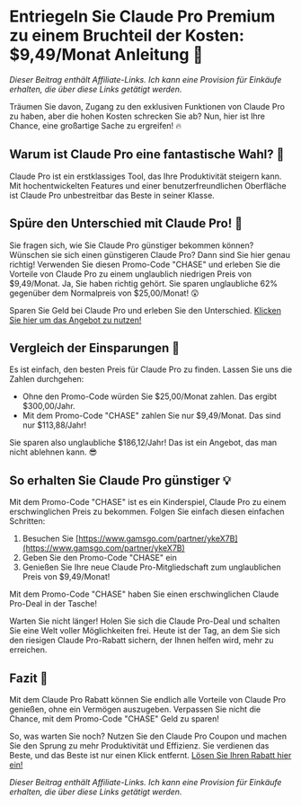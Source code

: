 # Entriegeln Sie Claude Pro Premium zu einem Bruchteil der Kosten: $9,49/Monat Anleitung 🎁

*Dieser Beitrag enthält Affiliate-Links. Ich kann eine Provision für Einkäufe erhalten, die über diese Links getätigt werden.*

Träumen Sie davon, Zugang zu den exklusiven Funktionen von Claude Pro zu haben, aber die hohen Kosten schrecken Sie ab? Nun, hier ist Ihre Chance, eine großartige Sache zu ergreifen! 🔥

## **Warum ist Claude Pro eine fantastische Wahl?** 🎯

Claude Pro ist ein erstklassiges Tool, das Ihre Produktivität steigern kann. Mit hochentwickelten Features und einer benutzerfreundlichen Oberfläche ist Claude Pro unbestreitbar das Beste in seiner Klasse.

## **Spüre den Unterschied mit Claude Pro!** 💪

Sie fragen sich, wie Sie Claude Pro günstiger bekommen können? Wünschen sie sich einen günstigeren Claude Pro? Dann sind Sie hier genau richtig! Verwenden Sie diesen Promo-Code "CHASE" und erleben Sie die Vorteile von Claude Pro zu einem unglaublich niedrigen Preis von $9,49/Monat. Ja, Sie haben richtig gehört. Sie sparen unglaubliche 62% gegenüber dem Normalpreis von $25,00/Monat! 😲 

Sparen Sie Geld bei Claude Pro und erleben Sie den Unterschied. [Klicken Sie hier um das Angebot zu nutzen!](https://www.gamsgo.com/partner/ykeX7B) 

## **Vergleich der Einsparungen 💸**

Es ist einfach, den besten Preis für Claude Pro zu finden. Lassen Sie uns die Zahlen durchgehen:

* Ohne den Promo-Code würden Sie $25,00/Monat zahlen. Das ergibt $300,00/Jahr.
* Mit dem Promo-Code "CHASE" zahlen Sie nur $9,49/Monat. Das sind nur $113,88/Jahr!

Sie sparen also unglaubliche $186,12/Jahr! Das ist ein Angebot, das man nicht ablehnen kann. 😎

## **So erhalten Sie Claude Pro günstiger**  💡

Mit dem Promo-Code "CHASE" ist es ein Kinderspiel, Claude Pro zu einem erschwinglichen Preis zu bekommen. Folgen Sie einfach diesen einfachen Schritten:

1. Besuchen Sie [https://www.gamsgo.com/partner/ykeX7B](https://www.gamsgo.com/partner/ykeX7B)
2. Geben Sie den Promo-Code "CHASE" ein
3. Genießen Sie Ihre neue Claude Pro-Mitgliedschaft zum unglaublichen Preis von $9,49/Monat!

Mit dem Promo-Code "CHASE" haben Sie einen erschwinglichen Claude Pro-Deal in der Tasche!

Warten Sie nicht länger! Holen Sie sich die Claude Pro-Deal und schalten Sie eine Welt voller Möglichkeiten frei. Heute ist der Tag, an dem Sie sich den riesigen Claude Pro-Rabatt sichern, der Ihnen helfen wird, mehr zu erreichen. 

## **Fazit** 💎

Mit dem Claude Pro Rabatt können Sie endlich alle Vorteile von Claude Pro genießen, ohne ein Vermögen auszugeben. Verpassen Sie nicht die Chance, mit dem Promo-Code "CHASE" Geld zu sparen! 

So, was warten Sie noch? Nutzen Sie den Claude Pro Coupon und machen Sie den Sprung zu mehr Produktivität und Effizienz. Sie verdienen das Beste, und das Beste ist nur einen Klick entfernt. [Lösen Sie Ihren Rabatt hier ein!](https://www.gamsgo.com/partner/ykeX7B)

*Dieser Beitrag enthält Affiliate-Links. Ich kann eine Provision für Einkäufe erhalten, die über diese Links getätigt werden.*
